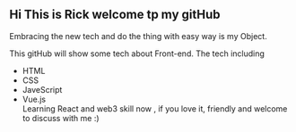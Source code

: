 ## Hi This is Rick welcome tp my gitHub  

Embracing the new tech and do the thing with easy way is my Object.

This gitHub will show some tech about Front-end.
The tech including 
+ HTML
+ CSS
+ JaveScript
+ Vue.js<br>
Learning React and web3 skill now , if you love it, friendly and welcome to discuss with me :)
